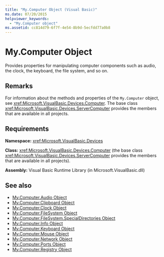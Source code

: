 ```yaml
---
title: "My.Computer Object (Visual Basic)"
ms.date: 07/20/2015
helpviewer_keywords: 
  - "My.Computer object"
ms.assetid: cc814d79-6f7f-4e54-8b9d-5ecfdd77a0b8
---
```

# My.Computer Object
Provides properties for manipulating computer components such as audio, the clock, the keyboard, the file system, and so on.  
  
## Remarks  
 For information about the methods and properties of the `My.Computer` object, see <xref:Microsoft.VisualBasic.Devices.Computer>. The base class <xref:Microsoft.VisualBasic.Devices.ServerComputer> provides the members that are available in all projects.  
  
## Requirements  
 **Namespace:** <xref:Microsoft.VisualBasic.Devices>  
  
 **Class:** <xref:Microsoft.VisualBasic.Devices.Computer> (the base class <xref:Microsoft.VisualBasic.Devices.ServerComputer> provides the members that are available in all projects).  
  
 **Assembly:** Visual Basic Runtime Library (in Microsoft.VisualBasic.dll)  
  
## See also
- [My.Computer.Audio Object](../../../visual-basic/language-reference/objects/my-computer-audio-object.md)
- [My.Computer.Clipboard Object](../../../visual-basic/language-reference/objects/my-computer-clipboard-object.md)
- [My.Computer.Clock Object](../../../visual-basic/language-reference/objects/my-computer-clock-object.md)
- [My.Computer.FileSystem Object](../../../visual-basic/language-reference/objects/my-computer-filesystem-object.md)
- [My.Computer.FileSystem.SpecialDirectories Object](../../../visual-basic/language-reference/objects/my-computer-filesystem-specialdirectories-object.md)
- [My.Computer.Info Object](../../../visual-basic/language-reference/objects/my-computer-info-object.md)
- [My.Computer.Keyboard Object](../../../visual-basic/language-reference/objects/my-computer-keyboard-object.md)
- [My.Computer.Mouse Object](../../../visual-basic/language-reference/objects/my-computer-mouse-object.md)
- [My.Computer.Network Object](../../../visual-basic/language-reference/objects/my-computer-network-object.md)
- [My.Computer.Ports Object](../../../visual-basic/language-reference/objects/my-computer-ports-object.md)
- [My.Computer.Registry Object](../../../visual-basic/language-reference/objects/my-computer-registry-object.md)
